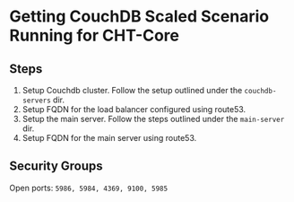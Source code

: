 # Getting CouchDB Scaled Scenario Running for CHT-Core

## Steps

1. Setup Couchdb cluster. Follow the setup outlined under the `couchdb-servers` dir.
2. Setup FQDN for the load balancer configured using route53.
3. Setup the main server. Follow the steps outlined under the `main-server` dir.
4. Setup FQDN for the main server using route53.

## Security Groups

Open ports: `5986, 5984, 4369, 9100, 5985`
